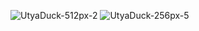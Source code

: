 

![UtyaDuck-512px-2](https://user-images.githubusercontent.com/102322116/191756068-757dd6fc-8bb1-40a5-b903-377d2654dd62.gif)
![UtyaDuck-256px-5](https://user-images.githubusercontent.com/102322116/191756230-90130c34-1701-4b3c-8392-4cb8c35fedda.gif)
